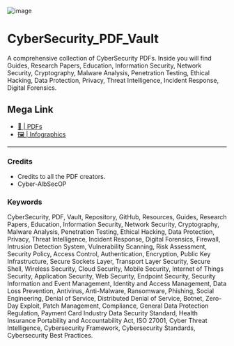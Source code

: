 ![image](https://github.com/CyberAlbSecOP/CyberSecurity_PDF_Vault/assets/145022163/cccc78af-ab56-4e84-a6c5-2890821b012c)

# CyberSecurity_PDF_Vault
A comprehensive collection of CyberSecurity PDFs. Inside you will find Guides, Research Papers, Education, Information Security, Network Security, Cryptography, Malware Analysis, Penetration Testing, Ethical Hacking, Data Protection, Privacy, Threat Intelligence, Incident Response, Digital Forensics.

## Mega Link
- [📕 | PDFs](https://mega.nz/folder/vjgxkILB#jKYqtA04RC0oX9r9xrqDiw)
- [🖼️ | Infographics](https://mega.nz/folder/OzQhXYjY#UnAhMdR_rBIfFNq6HMVOoQ)

---

### Credits
- Credits to all the PDF creators.
- Cyber-AlbSecOP

### Keywords
CyberSecurity, PDF, Vault, Repository, GitHub, Resources, Guides, Research Papers, Education, Information Security, Network Security, Cryptography, Malware Analysis, Penetration Testing, Ethical Hacking, Data Protection, Privacy, Threat Intelligence, Incident Response, Digital Forensics, Firewall, Intrusion Detection System, Vulnerability Scanning, Risk Assessment, Security Policy, Access Control, Authentication, Encryption, Public Key Infrastructure, Secure Sockets Layer, Transport Layer Security, Secure Shell, Wireless Security, Cloud Security, Mobile Security, Internet of Things Security, Application Security, Web Security, Endpoint Security, Security Information and Event Management, Identity and Access Management, Data Loss Prevention, Antivirus, Anti-Malware, Ransomware, Phishing, Social Engineering, Denial of Service, Distributed Denial of Service, Botnet, Zero-Day Exploit, Patch Management, Compliance, General Data Protection Regulation, Payment Card Industry Data Security Standard, Health Insurance Portability and Accountability Act, ISO 27001, Cyber Threat Intelligence, Cybersecurity Framework, Cybersecurity Standards, Cybersecurity Best Practices.
